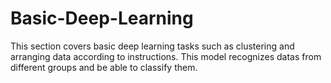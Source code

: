 # Basic-Deep-Learning
This section covers basic deep learning tasks such as clustering and arranging data according to instructions. This model recognizes datas from different groups and be able to classify them.
